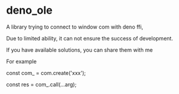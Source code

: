 # deno_ole
A library trying to connect to window com with deno ffi,

Due to limited ability, it can not ensure the success of development. 

If you have available solutions, you can share them with me

For example

const com_ = com.create('xxx');

const res = com_.call(...arg);
